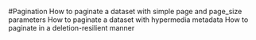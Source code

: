 #Pagination
How to paginate a dataset with simple page and page_size parameters
How to paginate a dataset with hypermedia metadata
How to paginate in a deletion-resilient manner